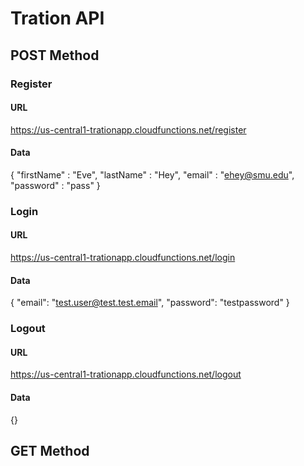 # Tration API

## POST Method

### Register
#### URL
https://us-central1-trationapp.cloudfunctions.net/register

#### Data
{
	"firstName" : "Eve",
	"lastName" : "Hey",
	"email" : "ehey@smu.edu",
	"password" : "pass"
}

### Login
#### URL
https://us-central1-trationapp.cloudfunctions.net/login

#### Data
{
	"email": "test.user@test.test.email",
	"password": "testpassword"
}

### Logout
#### URL
https://us-central1-trationapp.cloudfunctions.net/logout

#### Data
{}

## GET Method